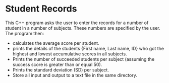 # Student Records  
This C++ program asks the user to enter the records for a number of student in a number of subjects. These numbers are specified by the user.
The program then:
- calculates the average score per student.
- prints the details of the students {First name, Last name, ID} who got the highest and lowest accumulative scores in all subjects.
- Prints the number of succeeded students per subject (assuming the success score is greater than or equal 50).
- Prints the standard deviation (SD) per subject.
- Store all input and output to a text file in the same directory.
